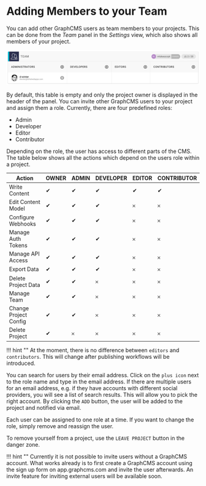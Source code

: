 # Adding Members to your Team

You can add other GraphCMS users as team members to your projects. This can be done from the _Team_ panel in the _Settings_ view, which also shows all members of your project.

![Screenshot](../img/guides/addTeamMembers.png)

By default, this table is empty and only the project owner is displayed in the header of the panel.
You can invite other GraphCMS users to your project and assign them a role. Currently, there are four predefined roles:

* Admin
* Developer
* Editor
* Contributor

Depending on the role, the user has access to different parts of the CMS. The table below shows all the actions which depend on the users role within a project.

|Action | OWNER | ADMIN | DEVELOPER | EDITOR | CONTRIBUTOR |
| -------- | ------- | ------------- | ------- | -------- | --- |
| Write Content | ✔ | ✔  | ✔ | ✔ | ✔ | ✔ |
| Edit Content Model | ✔ | ✔ | ✔ | 𐄂 | 𐄂 | 𐄂 |
| Configure Webhooks | ✔ | ✔  | ✔ | 𐄂 | 𐄂 | 𐄂 |
| Manage Auth Tokens | ✔ | ✔ | ✔ | 𐄂 | 𐄂 | 𐄂 |
| Manage API Access | ✔ | ✔ | ✔ | 𐄂 | 𐄂 | 𐄂 |
| Export Data | ✔ | ✔ | ✔ | 𐄂 | 𐄂 | 𐄂 |
| Delete Project Data | ✔ | ✔ | 𐄂 | 𐄂 | 𐄂 | 𐄂 |
| Manage Team | ✔ | ✔ | 𐄂 | 𐄂 | 𐄂 | 𐄂 |
| Change Project Config | ✔ | ✔ | 𐄂 | 𐄂 | 𐄂 | 𐄂 |
| Delete Project | ✔ | 𐄂 | 𐄂 | 𐄂 | 𐄂 | 𐄂 |

!!! hint ""
    At the moment, there is no difference between `editors` and `contributors`. This will change after publishing workflows will be introduced.

You can search for users by their email address. Click on the `plus icon` next to the role name and type in the email address.
If there are multiple users for an email address, e.g. if they have accounts with different social providers, you will see a list of search results. This will allow you to pick the right account. By clicking the `ADD` button, the user will be added to the project and notified via email.

Each user can be assigned to one role at a time. If you want to change the role, simply remove and reassign the user.

To remove yourself from a project, use the `LEAVE PROJECT` button in the danger zone.

!!! hint ""
    Currently it is not possible to invite users without a GraphCMS account. What works already is to first create a GraphCMS account using the sign up form on app.graphcms.com and invite the user afterwards. An invite feature for inviting external users will be available soon. 
